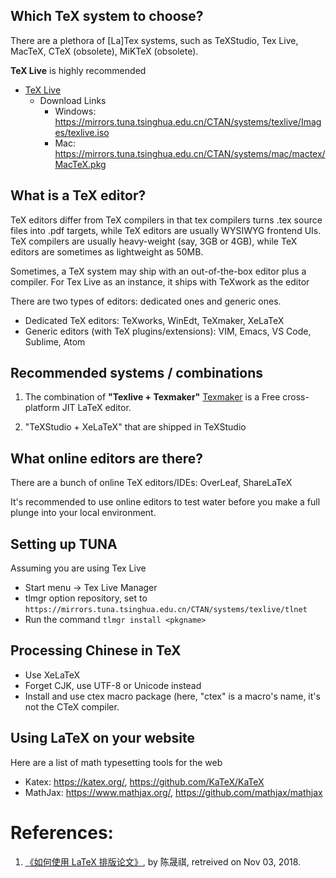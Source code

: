 ## Which TeX system to choose?

There are a plethora of [La]Tex systems, such as TeXStudio, Tex Live, MacTeX, CTeX (obsolete), MiKTeX (obsolete).

__TeX Live__  is highly recommended

* [TeX Live](https://www.tug.org/texlive/)
    * Download Links
        * Windows: https://mirrors.tuna.tsinghua.edu.cn/CTAN/systems/texlive/Images/texlive.iso
        * Mac: https://mirrors.tuna.tsinghua.edu.cn/CTAN/systems/mac/mactex/MacTeX.pkg


## What is a TeX editor? 

TeX editors differ from TeX compilers in that tex compilers turns .tex source files into .pdf targets, while TeX editors are usually WYSIWYG frontend UIs. TeX compilers are usually heavy-weight (say, 3GB or 4GB), while TeX editors are sometimes as lightweight as 50MB. 

Sometimes, a TeX system may ship with an out-of-the-box editor plus a compiler. For Tex Live as an instance, it ships with TeXwork as the editor

There are two types of editors: dedicated ones and generic ones.
* Dedicated TeX editors: TeXworks, WinEdt, TeXmaker, XeLaTeX
* Generic editors (with TeX plugins/extensions): VIM, Emacs, VS Code, Sublime, Atom

## Recommended systems / combinations

1. The combination of __"Texlive + Texmaker"__ 
[Texmaker](http://www.xm1math.net/texmaker/) is a Free cross-platform JIT LaTeX editor. 

1. "TeXStudio + XeLaTeX" that are shipped in TeXStudio

## What online editors are there?

There are a bunch of online TeX editors/IDEs: OverLeaf, ShareLaTeX 

It's recommended to use online editors to test water before you make a full plunge into your local environment. 


## Setting up TUNA

Assuming you are using Tex Live
* Start menu -> Tex Live Manager
* tlmgr option repository, set to `https://mirrors.tuna.tsinghua.edu.cn/CTAN/systems/texlive/tlnet`
* Run the command  `tlmgr install <pkgname>`


## Processing Chinese in TeX

* Use XeLaTeX
* Forget CJK, use UTF-8 or Unicode instead
* Install and use ctex macro package (here, "ctex" is a macro's name, it's not the CTeX compiler.

## Using LaTeX on your website
Here are a list of math typesetting tools for the web
* Katex: https://katex.org/, https://github.com/KaTeX/KaTeX
* MathJax: https://www.mathjax.org/, https://github.com/mathjax/mathjax

# References: 
1. [ 《如何使用 LaTeX 排版论文》](https://github.com/tuna/thulib-latex-talk/raw/master/latex-talk.pdf), by 陈晟祺, retreived on Nov 03, 2018. 

